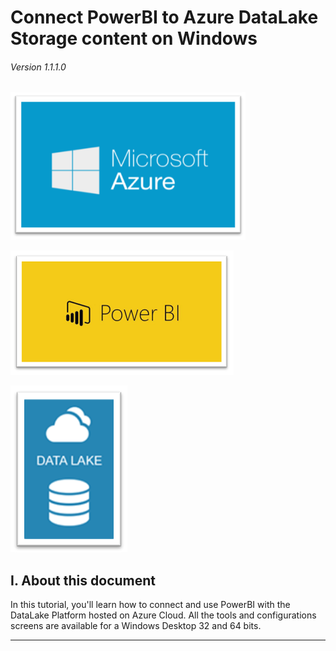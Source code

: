 # Connect PowerBI to Azure DataLake Storage content on Windows

###### Version 1.1.1.0

![azure_logo](imgs/azure_logo.png "")

![powerbi_logo](imgs/powerbi_logo.png "")

![arure_datalake_logo](imgs/azure_datalake_logo.png "")

## I. About this document

In this tutorial, you'll learn how to connect and use PowerBI with the DataLake Platform hosted on Azure Cloud. All the tools and configurations screens are available for a Windows Desktop 32 and 64 bits.

---